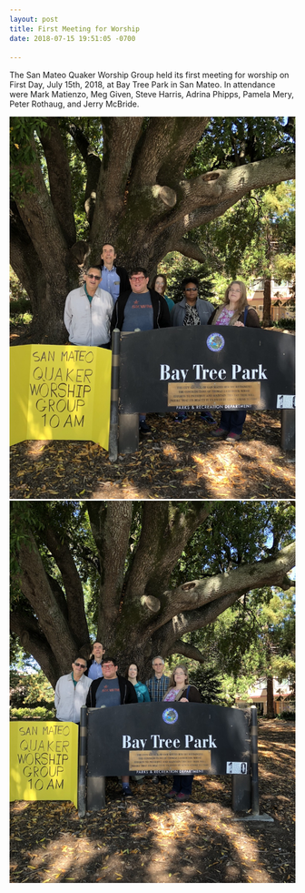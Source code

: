 ```yaml
---
layout: post
title: First Meeting for Worship
date: 2018-07-15 19:51:05 -0700

---
```

The San Mateo Quaker Worship Group held its first meeting for worship on First Day, July 15th, 2018, at Bay Tree Park in San Mateo. In attendance were Mark Matienzo, Meg Given, Steve Harris, Adrina Phipps, Pamela Mery, Peter Rothaug, and Jerry McBride.

![6 attendees at the July 15 meeting for worship.](/assets/images/IMG_0065.jpg "Attendees at the July 15, 2018 meeting for worship.") ![6 attendees at the July 15 meeting for worship.](/assets/images/IMG_0067.jpg "Attendees at the July 15, 2018 meeting for worship.")